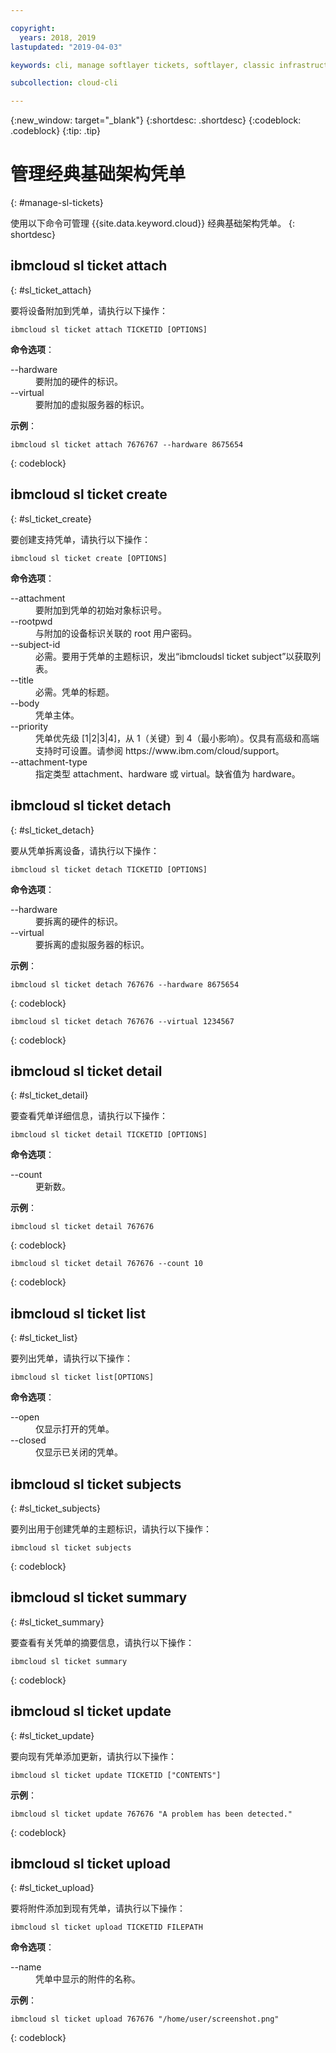 ```yaml
---

copyright:
  years: 2018, 2019
lastupdated: "2019-04-03"

keywords: cli, manage softlayer tickets, softlayer, classic infrastructure, user management, ibmcloud sl ticket

subcollection: cloud-cli

---
```


{:new_window: target="_blank"}
{:shortdesc: .shortdesc}
{:codeblock: .codeblock}
{:tip: .tip}

# 管理经典基础架构凭单
{: #manage-sl-tickets}

使用以下命令可管理 {{site.data.keyword.cloud}} 经典基础架构凭单。
{: shortdesc}

## ibmcloud sl ticket attach
{: #sl_ticket_attach} 

要将设备附加到凭单，请执行以下操作：
```
ibmcloud sl ticket attach TICKETID [OPTIONS]
```

<strong>命令选项</strong>：
<dl>
<dt>--hardware</dt>
<dd>要附加的硬件的标识。</dd>
<dt>--virtual</dt>
<dd>要附加的虚拟服务器的标识。</dd>
</dl>

**示例**：
```
ibmcloud sl ticket attach 7676767 --hardware 8675654
```
{: codeblock}

## ibmcloud sl ticket create
{: #sl_ticket_create} 

要创建支持凭单，请执行以下操作：
```
ibmcloud sl ticket create [OPTIONS]
```

<strong>命令选项</strong>：
<dl>
<dt>--attachment</dt>
<dd>要附加到凭单的初始对象标识号。</dd>
<dt>--rootpwd</dt>
<dd>与附加的设备标识关联的 root 用户密码。</dd>
<dt>--subject-id</dt>
<dd>必需。要用于凭单的主题标识，发出“ibmcloudsl ticket subject”以获取列表。</dd>
<dt>--title</dt>
<dd>必需。凭单的标题。</dd>
<dt>--body</dt>
<dd>凭单主体。</dd>
<dt>--priority</dt>
<dd>凭单优先级 [1|2|3|4]，从 1（关键）到 4（最小影响）。仅具有高级和高端支持时可设置。请参阅 https://www.ibm.com/cloud/support。</dd>
<dt>--attachment-type</dt>
<dd>指定类型 attachment、hardware 或 virtual。缺省值为 hardware。</dd>
</dl>

## ibmcloud sl ticket detach 
{: #sl_ticket_detach} 

要从凭单拆离设备，请执行以下操作：
```
ibmcloud sl ticket detach TICKETID [OPTIONS]
```

<strong>命令选项</strong>：
<dl>
<dt>--hardware</dt>
<dd>要拆离的硬件的标识。</dd>
<dt>--virtual</dt>
<dd>要拆离的虚拟服务器的标识。</dd>
</dl>

**示例**：
```
ibmcloud sl ticket detach 767676 --hardware 8675654
```
{: codeblock}

```
ibmcloud sl ticket detach 767676 --virtual 1234567
```
{: codeblock}

## ibmcloud sl ticket detail 
{: #sl_ticket_detail} 

要查看凭单详细信息，请执行以下操作：
```
ibmcloud sl ticket detail TICKETID [OPTIONS]
```

<strong>命令选项</strong>：
<dl>
<dt>--count</dt>
<dd>更新数。</dd>
</dl>

**示例**：
```
ibmcloud sl ticket detail 767676
```
{: codeblock}

```
ibmcloud sl ticket detail 767676 --count 10
```
{: codeblock}

## ibmcloud sl ticket list 
{: #sl_ticket_list} 

要列出凭单，请执行以下操作：
```
ibmcloud sl ticket list[OPTIONS]
```

<strong>命令选项</strong>：
<dl>
<dt>--open</dt>
<dd>仅显示打开的凭单。</dd>
<dt>--closed</dt>
<dd>仅显示已关闭的凭单。</dd>
</dl>

## ibmcloud sl ticket subjects 
{: #sl_ticket_subjects} 

要列出用于创建凭单的主题标识，请执行以下操作：
```
ibmcloud sl ticket subjects
```
{: codeblock}

## ibmcloud sl ticket summary 
{: #sl_ticket_summary} 

要查看有关凭单的摘要信息，请执行以下操作：
```
ibmcloud sl ticket summary
```
{: codeblock}

## ibmcloud sl ticket update 
{: #sl_ticket_update} 

要向现有凭单添加更新，请执行以下操作：
```
ibmcloud sl ticket update TICKETID ["CONTENTS"]
```

**示例**：
```
ibmcloud sl ticket update 767676 "A problem has been detected."
```
{: codeblock}

## ibmcloud sl ticket upload 
{: #sl_ticket_upload} 

要将附件添加到现有凭单，请执行以下操作：
```
ibmcloud sl ticket upload TICKETID FILEPATH
```

<strong>命令选项</strong>：
<dl>
<dt>--name</dt>
<dd>凭单中显示的附件的名称。</dd>
</dl>

**示例**：
```
ibmcloud sl ticket upload 767676 "/home/user/screenshot.png"
```
{: codeblock}

